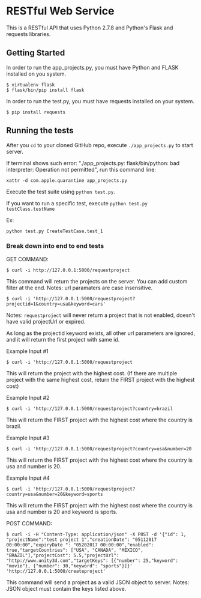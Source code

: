 # RESTful Web Service

This is a RESTful API that uses Python 2.7.8 and Python's Flask and requests libraries.

## Getting Started

In order to run the app_projects.py, you must have Python and FLASK installed on you system.

```
$ virtualenv flask
$ flask/bin/pip install flask
```

In order to run the test.py, you must have requests installed on your system.
```
$ pip install requests
```

## Running the tests

After you `cd` to your cloned GitHub repo, execute `./app_projects.py` to start server.

If terminal shows such error: "./app_projects.py: flask/bin/python: bad interpreter: Operation not permitted", run this command line:
```
xattr -d com.apple.quarantine app_projects.py
```

Execute the test suite using `python test.py`.

If you want to run a specific test, execute `python test.py testClass.testName`

Ex:
```
python test.py CreateTestCase.test_1
```

### Break down into end to end tests

GET COMMAND: 

```
$ curl -i http://127.0.0.1:5000/requestproject
```
This command will return the projects on the server.
You can add custom filter at the end.
Notes: url paramaters are case insensitive.
```
$ curl -i 'http://127.0.0.1:5000/requestproject?projectid=1&country=usa&keyword=cars'
```
Notes:
`requestproject` will never return a project that is not enabled, doesn't have valid projectUrl or expired.

As long as the projectid keyword exists, all other url parameters are ignored, and it will return the first project with same id.

Example Input #1
```
$ curl -i 'http://127.0.0.1:5000/requestproject
```
This will return the project with the highest cost. (If there are multiple project with the same highest cost, return the FIRST project with the highest cost)

Example Input #2
```
$ curl -i 'http://127.0.0.1:5000/requestproject?country=brazil
```
This will return the FIRST project with the highest cost where the country is brazil.

Example Input #3
```
$ curl -i 'http://127.0.0.1:5000/requestproject?country=usa&number=20
```
This will return the FIRST project with the highest cost where the country is usa and number is 20.

Example Input #4
```
$ curl -i 'http://127.0.0.1:5000/requestproject?country=usa&number=20&keyword=sports
```
This will return the FIRST project with the highest cost where the country is usa and number is 20 and keyword is sports.

POST COMMAND: 

```
$ curl -i -H "Content-Type: application/json" -X POST -d '{"id": 1, "projectName":"test project 1","creationDate": "05112017 00:00:00","expiryDate ": "05202017 00:00:00","enabled": true,"targetCountries": ["USA", "CANADA", "MEXICO", "BRAZIL"],"projectCost": 5.5,"projectUrl": "http://www.unity3d.com","targetKeys": [{"number": 25,"keyword": "movie"}, {"number": 30,"keyword": "sports"}]}' 'http://127.0.0.1:5000/createproject'
```
This command will send a project as a valid JSON object to server.
Notes: JSON object must contain the keys listed above.


